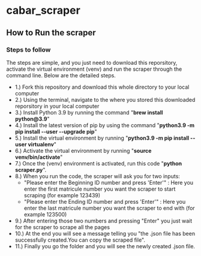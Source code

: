 # cabar_scraper
## How to Run the scraper
### Steps to follow
The steps are simple, and you just need to download this reporsitory, activate the virtual environment (venv) and run the scraper through the command line.
Below are the detailed steps.
- 1.) Fork this repository and download this whole directory to your local computer
- 2.) Using the terminal, navigate to the where you stored this downloaded reporsitory in your local computer
- 3.) Install Python 3.9 by running the command "__brew install python@3.9__"
- 4.) Install the latest version of pip by using the command "__python3.9 -m pip install --user --upgrade pip__"
- 5.) Install the virtual environment by running "__python3.9 -m pip install --user virtualenv__"
- 6.) Activate the virtual environment by running "__source venv/bin/activate__"
- 7.) Once the (venv) environment is activated, run this code "__python scraper.py__".
- 8.) When you run the code, the scraper will ask you for two inputs:
  - "Please enter the Beginning ID number and press 'Enter'" : Here you enter the first matricule number you want the scraper to start scraping (for example 123439)
  - "Please enter the Ending ID number and press 'Enter'" : Here you enter the last matricule number you want the scraper to end with (for example 123500)
- 9.) After entering those two numbers and pressing "Enter" you just wait for the scraper to scrape all the pages
- 10.) At the end you will see a message telling you "the .json file has been successfully created.You can copy the scraped file".
- 11.) Finally you go the folder and you will see the newly created .json file.
